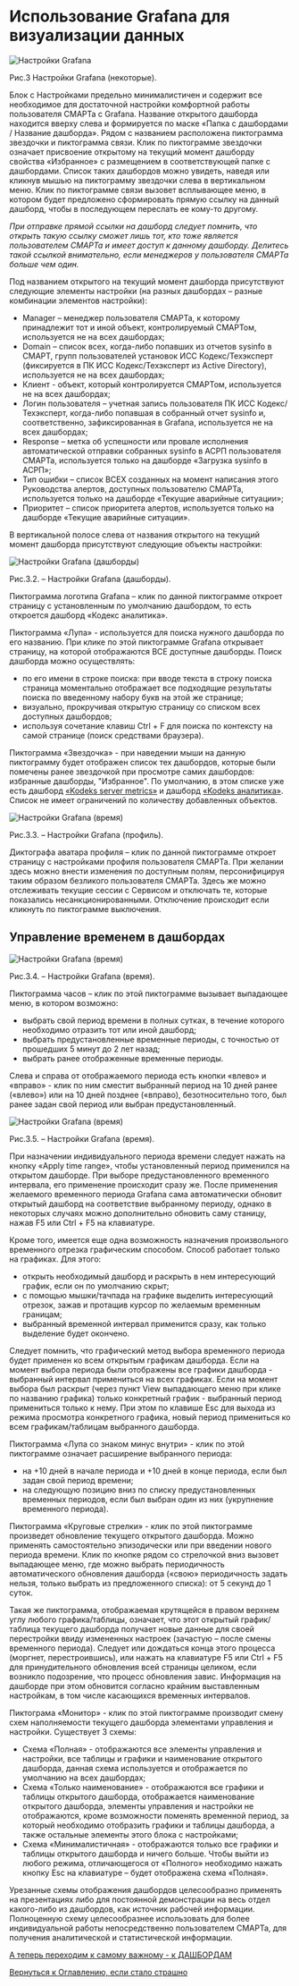 # Использование Grafana для визуализации данных

<img src="img/smart-settings/01-edited-top-2.png" alt="Настройки Grafana" align=top>

Рис.3 Настройки Grafana (некоторые).

Блок с Настройками предельно минималистичен и содержит все необходимое для достаточной настройки комфортной работы пользователя СМАРТа с Grafana. Название открытого дашборда находится вверху слева и формируется по маске «Папка с дашбордами / Название дашборда». 
Рядом с названием расположена пиктограмма звездочки и пиктограмма связи. 
Клик по пиктограмме звездочки означает присвоение открытому на текущий момент дашборду свойства «Избранное» с размещением в соответствующей папке с дашбордами. Список таких дашбордов можно увидеть, наведя или кликнув мышью на пиктограмму звездочки слева в вертикальном меню.
Клик по пиктограмме связи вызовет всплывающее меню, в котором будет предложено сформировать прямую ссылку на данный дашборд, чтобы в последующем переслать ее кому-то другому.

_При отправке прямой ссылки на дашборд следует помнить, что открыть такую ссылку сможет лишь тот, кто тоже является пользователем СМАРТа и имеет доступ к данному дашборду. Делитесь такой ссылкой внимательно, если менеджеров у пользователя СМАРТа больше чем один._

Под названием открытого на текущий момент дашборда присутствуют следующие элементы настройки (на разных дашбордах – разные комбинации элементов настройки):
- Manager – менеджер пользователя СМАРТа, к которому принадлежит тот и иной объект, контролируемый СМАРТом, используется не на всех дашбордах;
- Domain – список всех, когда-либо попавших из отчетов sysinfo в СМАРТ, групп пользователей установок ИСС Кодекс/Техэксперт (фиксируется в ПК ИСС Кодекс/Техэксперт из Active Directory), используется не на всех дашбордах;
- Клиент - объект, который контролируется СМАРТом, используется не на всех дашбордах;
- Логин пользователя – учетная запись пользователя ПК ИСС Кодекс/Техэксперт, когда-либо попавшая в собранный отчет sysinfo и, соответственно, зафиксированная в Grafana, используется не на всех дашбордах;
- Response – метка об успешности или провале исполнения автоматической отправки собранных sysinfo в АСРП пользователя СМАРТа, используется только на дашборде «Загрузка sysinfo в АСРП»;
- Тип ошибки – список ВСЕХ созданных на момент написания этого Руководства алертов, доступных пользователю СМАРТа, используется только на дашборде «Текущие аварийные ситуации»;
- Приоритет – список приоритета алертов, используется только на дашборде «Текущие аварийные ситуации».

В вертикальной полосе слева от названия открытого на текущий момент дашборда присутствуют следующие объекты настройки:

<img src="img/smart-settings/dashboards.JPG" alt="Настройки Grafana (дашборды)" align=top>

Рис.3.2. – Настройки Grafana (дашборды).

Пиктограмма логотипа Grafana – клик по данной пиктограмме откроет страницу с установленным по умолчанию дашбордом, то есть откроется дашборд «Кодекс аналитика».

Пиктограмма «Лупа» - используется для поиска нужного дашборда по его названию. При клике по этой пиктограмме Grafana открывает страницу, на которой отображаются ВСЕ доступные дашборды. Поиск дашборда можно осуществлять: 
- по его имени в строке поиска: при вводе текста в строку поиска страница моментально отображает все подходящие результаты поиска по введенному набору букв на этой же странице;
- визуально, прокручивая открытую страницу со списком всех доступных дашбордов;
- используя сочетание клавиш Ctrl + F для поиска по контексту на самой странице (поиск средствами браузера).

Пиктограмма «Звездочка» - при наведении мыши на данную пиктограмму будет отображен список тех дашбордов, которые были помечены ранее звездочкой при просмотре самих дашбордов: избранные дашборды, "Избранное". По умолчанию, в этом списке уже есть дашборд [«Kodeks server metrics»](081-kodeks-server-metrics.md) и дашборд [«Kodeks аналитика»](082-kodeks-analytics.md). 
Список не имеет ограничений по количеству добавленных объектов.

<img src="img/smart-settings/profile.JPG" alt="Настройки Grafana (время)" align=top>

Рис.3.3. – Настройки Grafana (профиль).

Диктографа аватара профиля – клик по данной пиктограмме откроет страницу с настройками профиля пользователя СМАРТа. 
При желании здесь можно внести изменения по доступным полям, персонифицируя таким образом безликого пользователя СМАРТа. 
Здесь же можно отслеживать текущие сессии с Сервисом и отключать те, которые показались несанкционированными. 
Отключение происходит если кликнуть по пиктограмме выключения.

## Управление временем в дашбордах

<img src="img/smart-settings/time.JPG" alt="Настройки Grafana (время)" align=top>

Рис.3.4. – Настройки Grafana (время).

Пиктограмма часов – клик по этой пиктограмме вызывает выпадающее меню, в котором возможно:
- выбрать свой период времени в полных сутках, в течение которого необходимо отразить тот или иной дашборд;
- выбрать предустановленные временные периоды, с точностью от прошедших 5 минут до 2 лет назад;
- выбрать ранее отображенные временные периоды.

Слева и справа от отображаемого периода есть кнопки «влево» и «вправо» - клик по ним сместит выбранный период на 10 дней ранее («влево») или на 10 дней позднее («вправо), безотносительно того, был ранее задан свой период или выбран предустановленный.


<img src="img/smart-settings/time-2.png" alt="Настройки Grafana (время)" align=top>

Рис.3.5. – Настройки Grafana (время).

При назначении индивидуального периода времени следует нажать на кнопку «Apply time range», чтобы установленный период применился на открытом дашборде. 
При выборе предустановленного временного интервала, его применение происходит сразу же.
После применения желаемого временного периода Grafana сама автоматически обновит открытый дашборд на соответствие выбранному периоду, однако в некоторых случаях можно дополнительно обновить саму станицу, нажав F5 или Ctrl + F5 на клавиатуре.

Кроме того, имеется еще одна возможность назначения произвольного временного отрезка графическим способом. Способ работает только на графиках. Для этого:
- открыть необходимый дашборд и раскрыть в нем интересующий график, если он по умолчанию скрыт;
- с помощью мышки/тачпада на графике выделить интересующий отрезок, зажав и протащив курсор по желаемым временным границам;
- выбранный временной интервал применится сразу, как только выделение будет окончено.

Следует помнить, что графический метод выбора временного периода будет применен ко всем открытым графикам дашборда.
Если на момент выбора периода были отображены все графики дашборда - выбранный интервал примениться на всех графиках.
Если на момент выбора был раскрыт (через пункт View выпадающего меню при клике по названию графика) только конкретный график - выбранный период примениться только к нему.
При этом по клавише Esc для выхода из режима просмотра конкретного графика, новый период примениться ко всем графикам/таблицам выбранного дашборда.

Пиктограмма «Лупа со знаком минус внутри» - клик по этой пиктограмме означает расширение выбранного периода:
- на +10 дней в начале периода и +10 дней в конце периода, если был задан свой период времени;
- на следующую позицию вниз по списку предустановленных временных периодов, если был выбран один из них (укрупнение временного периода).

Пиктограмма «Круговые стрелки» - клик по этой пиктограмме произведет обновление текущего открытого дашборда. 
Можно применять самостоятельно эпизодически или при введении нового периода времени. 
Клик по кнопке рядом со стрелочкой вниз вызовет выпадающее меню, где можно выбрать периодичность автоматического обновления дашборда («свою» периодичность задать нельзя, только выбрать из предложенного списка): от 5 секунд до 1 суток.

Такая же пиктограмма, отображаемая крутящейся в правом верхнем углу любого графика/таблицы, означает, что этот открытый график/таблица текущего дашборда получает новые данные для своей перестройки ввиду измененных настроек (зачастую – после смены временного периода). 
Следует или дождаться конца этого процесса (моргнет, перестроившись), или нажать на клавиатуре F5 или Ctrl + F5 для принудительного обновления всей страницы целиком, если возникло подозрение, что процесс обновления завис.
Информация на дашборде при этом обновится согласно крайним выставленным настройкам, в том числе касающихся временных интервалов.

Пиктограма «Монитор» - клик по этой пиктограмме производит смену схем наполняемости текущего дашборда элементами управления и настройки. Существует 3 схемы:
- Схема «Полная» - отображаются все элементы управления и настройки, все таблицы и графики и наименование открытого дашборда, данная схема используется и отображается по умолчанию на всех дашбордах;
- Схема «Только наименование» - отображаются все графики и таблицы открытого дашборда, отображается наименование открытого дашборда, элементы управления и настройки не отображаются, кроме возможности поменять временной период, за который необходимо отобразить графики и таблицы дашборда, а также остальные элементы этого блока с настройками;
- Схема «Минималистичная» - отображаются только все графики и таблицы открытого дашборда и ничего больше.
Чтобы выйти из любого режима, отличающегося от «Полного» необходимо нажать кнопку Esc на клавиатуре – будет отображена схема «Полная».

Урезанные схемы отображения дашбордов целесообразно применять на презентациях либо для постоянной демонстрации на весь отдел какого-либо из дашбордов, как источник рабочей информации. 
Полноценную схему целесообразнее использовать для более индивидуальной работы непосредственно пользователем СМАРТа, для получения аналитической и статистической информации.

[А теперь переходим к самому важному - к ДАШБОРДАМ](080-dashboards.md)

[Вернуться к Оглавлению, если стало страшно](Readme.md)